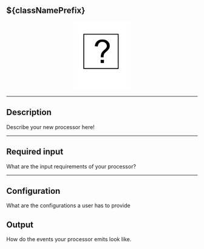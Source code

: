 ## ${classNamePrefix}

<p align="center"> 
    <img src="icon.png" width="150px;" class="pe-image-documentation"/>
</p>

***

## Description

Describe your new processor here!

***

## Required input
What are the input requirements of your processor?

***

## Configuration
What are the configurations a user has to provide

## Output
How do the events your processor emits look like.
